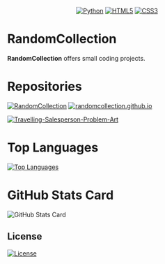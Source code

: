 <div align="center">

  <a href="">![Python](https://img.shields.io/badge/python-3670A0?style=for-the-badge&logo=python&logoColor=ffdd54)</a>
  <a href="">![HTML5](https://img.shields.io/badge/html5-%23E34F26.svg?style=for-the-badge&logo=html5&logoColor=white)</a>
  <a href="">![CSS3](https://img.shields.io/badge/css3-%231572B6.svg?style=for-the-badge&logo=css3&logoColor=white)</a>

</div>

# RandomCollection

**RandomCollection** offers small coding projects.

# Repositories

[![RandomCollection](https://github-readme-stats.vercel.app/api/pin/?username=RandomCollection&repo=RandomCollection&theme=radical)](https://github.com/RandomCollection/RandomCollection) [![randomcollection.github.io](https://github-readme-stats.vercel.app/api/pin/?username=RandomCollection&repo=randomcollection.github.io&theme=radical)](https://github.com/RandomCollection/randomcollection.github.io)

[![Travelling-Salesperson-Problem-Art](https://github-readme-stats.vercel.app/api/pin/?username=RandomCollection&repo=Travelling-Salesperson-Problem-Art&theme=radical)](https://github.com/RandomCollection/Travelling-Salesperson-Problem-Art)

# Top Languages

[![Top Languages](https://github-readme-stats.vercel.app/api/top-langs/?username=RandomCollection&layout=compact&theme=radical)](https://github.com/RandomCollection/github-readme-stats)

# GitHub Stats Card

![GitHub Stats Card](https://github-readme-stats.vercel.app/api?username=RandomCollection&show_icons=true&theme=radical)

## License

[![License](https://img.shields.io/badge/License-MIT-brightgreen.svg)](https://opensource.org/licenses/MIT)
